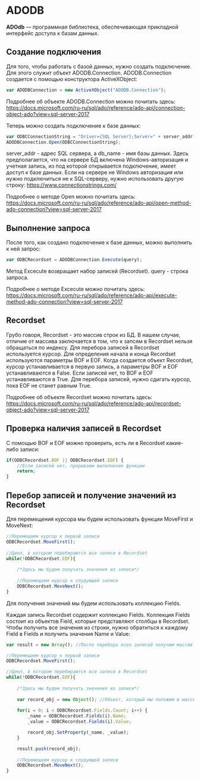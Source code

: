 # ADODB

**ADOdb** — программная библиотека, обеспечивающая прикладной интерфейс доступа к базам данных.

## Создание подключения
Для того, чтобы работать с базой данных, нужно создать подключение. Для этого служит объект ADODB.Connection.
ADODB.Connection создается с помощью конструктора ActiveXObject:

```js
var ADODBConnection = new ActiveXObject("ADODB.Connection");
```
Подробнее об объекте ADODB.Connection можно почитать здесь: https://docs.microsoft.com/ru-ru/sql/ado/reference/ado-api/connection-object-ado?view=sql-server-2017

Теперь можно создать подключение к базе данных:

```js
var ODBCConnectionString = "Driver={SQL Server};Server=" + server_addr + ";Database=" + db_name + ";Trusted_Connection=Yes;";
ADODBConnection.Open(ODBCConnectionString);
```
server_addr - адрес SQL сервера, а db_name - имя базы данных. Здесь предполагается, что на сервере БД включена Windows-авторизация и учетная запись, из под которой открывается подключение, имеет доступ к базе данных.
Если на сервере не Windows авторизация или нужно подключиться не к SQL-серверу, нужно использовать другую строку: https://www.connectionstrings.com/

Подробнее о методе Open можно почитать здесь: https://docs.microsoft.com/ru-ru/sql/ado/reference/ado-api/open-method-ado-connection?view=sql-server-2017

## Выполнение запроса
После того, как создано подключение к базе данных, можно выполнить к ней запрос:

```js
var ODBCRecordset = ADODBConnection.Execute(query);
```
Метод Excecute возвращает набор записей (Recordset).
query - строка запроса.

Подробнее о методе Excecute можно почитать здесь: https://docs.microsoft.com/ru-ru/sql/ado/reference/ado-api/execute-method-ado-connection?view=sql-server-2017

## Recordset
Грубо говоря, Recordset - это массив строк из БД. В нашем случае, отличие от массива заключается в том, что к запсям в Recordset нельзя обращаться по индексу. Для перебора записей в Recordset используется курсор. Для определения начала и конца Recordset используются параметры BOF и EOF.
Когда создается объект Recordset, курсор устанавливается в первую запись, а параметры BOF и EOF устанавливаются в False. Если записей нет, то BOF и EOF устанавливаются в True.
Для перебора записей, нужно сдигать курсор, пока EOF не станет равным True.

Подробнее об объекте Recordset можно почитать здесь: https://docs.microsoft.com/ru-ru/sql/ado/reference/ado-api/recordset-object-ado?view=sql-server-2017

## Проверка наличия записей в Recordset
С помощью BOF и EOF можно проверить, есть ли в Recordset какие-либо записи:

```js
if(ODBCRecordset.BOF || ODBCRecordset.EOF) {
    //Если записей нет, прерываем выполнение функции
    return;
}
```

## Перебор записей и получение значений из Recordset
Для перемещения курсора мы будем использовать функции MoveFirst и MoveNext:

```js
//Перемещаем курсор к первой записи
ODBCRecordset.MoveFirst();
            
//Цикл, в котором перебираются все записи в Recordset            
while(!ODBCRecordset.EOF){
    
    /*Здесь мы будем получать значения из записи*/
    
    //Перемещаем курсор к слудующей записи
    ODBCRecordset.MoveNext();
}
```

Для получения значений мы будем использовать коллекцию Fields.

Каждая запись Recordset содержит коллекцию Fields. Коллекция Fields состоит из объектов Field, которые представляют столбцы в Recordset. Чтобы получить все значения из строки, нужно обратиться к каждому Field в Fields и получить значения Name и Value:

```js
var result = new Array(); //После перебора всех записей получим массив объектов, с котороым можно будет нормально работать, а не вот это вот всё

//Перемещаем курсор к первой записи
ODBCRecordset.MoveFirst();

//Цикл, в котором перебираются все записи в Recordset  
while(!ODBCRecordset.EOF){
    
    /*Здесь мы будем получать значения из записи*/
    
    var record_obj = new Object(); //Объект, который мы положим в массив result
    
    for(i = 0; i < ODBCRecordset.Fields.Count; i++) {
        _name = ODBCRecordset.Fields(i).Name;
        _value = ODBCRecordset.Fields(i).Value;

        record_obj.SetProperty(_name, _value);
    }

    result.push(record_obj);
    
    //Перемещаем курсор к слудующей записи
    ODBCRecordset.MoveNext();
}
```
